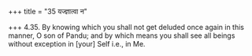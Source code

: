 +++
title = "35 यज्ज्ञात्वा न"

+++
4.35. By knowing which you shall not get deluded once again in this
manner, O son of Pandu; and by which means you shall see all beings
without exception in \[your\] Self i.e., in Me.
